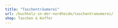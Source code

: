 ```yaml
---
title: "Taschenträumerei"
url: /buchholz-in-der-nordheide/taschentraeumerei/
shop: Taschen & Koffer
---
```

